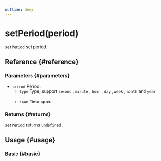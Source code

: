 ```yaml
---
outline: deep
---
```


# setPeriod(period)
`setPeriod` set period.

## Reference {#reference}
<!--@include: @/@views/api/references/instance/setPeriod.md-->

### Parameters {#parameters}
- `period` Period.
  - `type` Type, support `second` , `minute` , `hour` , `day` , `week` , `month` and `year` .
  - `span` Time span.

### Returns {#returns}
`setPeriod` returns `undefined` .


## Usage {#usage}
<script setup>
import SetPeriod from '../../../@views/api/samples/setPeriod/index.vue'
</script>

### Basic {#basic}
<SetPeriod/>